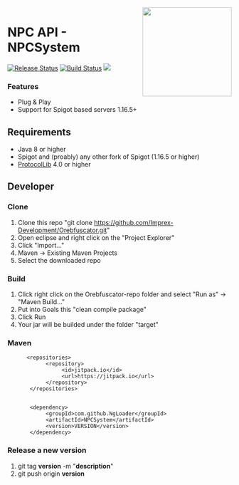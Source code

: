 <img align="right" src="https://user-images.githubusercontent.com/13753840/116860045-3dff0500-ac01-11eb-86c4-aea9161fdcd8.png" height="200" width="200">

# NPC API - NPCSystem
[![Release Status](https://github.com/NgLoader/NPCSystem/workflows/Releases/badge.svg)](https://github.com/NgLoader/NPCSystem/releases/latest) [![Build Status](https://github.com/NgLoader/NPCSystem/workflows/Build/badge.svg)](https://github.com/NgLoader/NPCSSystem/actions?query=workflow%3ABuild) [![](https://jitpack.io/v/NgLoader/NPCSystem.svg)](https://jitpack.io/#NgLoader/NPCSystem)

### Features
* Plug & Play
* Support for Spigot based servers 1.16.5+ 

## Requirements
- Java 8 or higher
- Spigot and (proably) any other fork of Spigot (1.16.5 or higher)
- [ProtocolLib](https://www.spigotmc.org/resources/protocollib.1997) 4.0 or higher

## Developer

### Clone
1. Clone this repo "git clone https://github.com/Imprex-Development/Orebfuscator.git"
2. Open eclipse and right click on the "Project Explorer"
3. Click "Import..."
4. Maven -> Existing Maven Projects
5. Select the downloaded repo

### Build
1. Click right click on the Orebfuscator-repo folder and select "Run as" -> "Maven Build..."
2. Put into Goals this "clean compile package"
3. Click Run
4. Your jar will be builded under the folder "target"

### Maven
```maven
      <repositories>
            <repository>
                 <id>jitpack.io</id>
                 <url>https://jitpack.io</url>
            </repository>
       </repositories>


       <dependency>
            <groupId>com.github.NgLoader</groupId>
            <artifactId>NPCSystem</artifactId>
            <version>VERSION</version>
       </dependency>
```

### Release a new version
1. git tag **version** -m "**description**"
2. git push origin **version**

